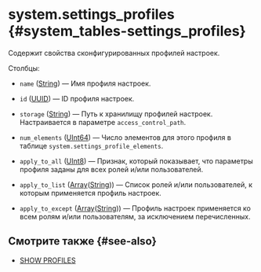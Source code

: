 # system.settings_profiles {#system_tables-settings_profiles}

Содержит свойства сконфигурированных профилей настроек.

Столбцы:
-    `name` ([String](../../sql-reference/data-types/string.md)) — Имя профиля настроек.

-    `id` ([UUID](../../sql-reference/data-types/uuid.md)) — ID профиля настроек.

-    `storage` ([String](../../sql-reference/data-types/string.md)) — Путь к хранилищу профилей настроек. Настраивается в параметре `access_control_path`. 

-    `num_elements` ([UInt64](../../sql-reference/data-types/int-uint.md)) — Число элементов для этого профиля в таблице `system.settings_profile_elements`.

-    `apply_to_all` ([UInt8](../../sql-reference/data-types/int-uint.md#uint-ranges)) — Признак, который показывает, что параметры профиля заданы для всех ролей и/или пользователей.

-    `apply_to_list` ([Array](../../sql-reference/data-types/array.md)([String](../../sql-reference/data-types/string.md))) — Список ролей и/или пользователей, к которым применяется профиль настроек.

-    `apply_to_except` ([Array](../../sql-reference/data-types/array.md)([String](../../sql-reference/data-types/string.md))) — Профиль настроек применяется ко всем ролям и/или пользователям, за исключением перечисленных.

## Смотрите также {#see-also}

-   [SHOW PROFILES](../../sql-reference/statements/show.md#show-profiles-statement)

